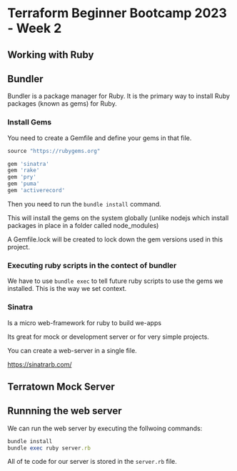 # Terraform Beginner Bootcamp 2023 - Week 2

## Working with Ruby

## Bundler

Bundler is a package manager for Ruby.
It is the primary way to install Ruby
packages (known as gems) for Ruby.

### Install Gems

You need to create a Gemfile and define your gems in that file.

```rb
source "https://rubygems.org"

gem 'sinatra'
gem 'rake'
gem 'pry'
gem 'puma'
gem 'activerecord'
```

Then you need to run the `bundle install`
command.

This will install the gems on the system 
globally (unlike nodejs which install 
packages in place in a folder called node_modules)

A Gemfile.lock will be created to lock
down the gem versions used in this project.


### Executing ruby scripts in the contect of bundler

We have to use `bundle exec` to tell 
future ruby scripts to use the gems we installed.
This is the way we set context.

### Sinatra

Is a micro web-framework for ruby to build we-apps

Its great for mock or development server or for very simple projects.

You can create a web-server in a single file.

https://sinatrarb.com/

## Terratown Mock Server

## Runnning the web server

We can run the web server by executing the follwoing commands:
```rb
bundle install
bundle exec ruby server.rb
```

All of te code for our server is stored in the `server.rb` file.